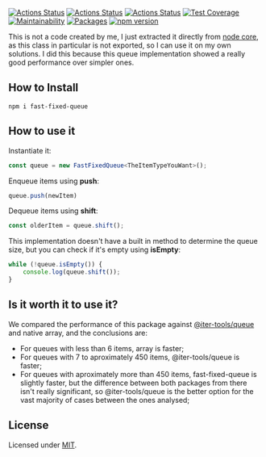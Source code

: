 [![Actions Status](https://github.com/Codibre/fast-fixed-queue/workflows/build/badge.svg)](https://github.com/Codibre/fast-fixed-queue/actions)
[![Actions Status](https://github.com/Codibre/fast-fixed-queue/workflows/test/badge.svg)](https://github.com/Codibre/fast-fixed-queue/actions)
[![Actions Status](https://github.com/Codibre/fast-fixed-queue/workflows/lint/badge.svg)](https://github.com/Codibre/fast-fixed-queue/actions)
[![Test Coverage](https://api.codeclimate.com/v1/badges/b7a78073d7573098e8ba/test_coverage)](https://codeclimate.com/github/Codibre/fast-fixed-queue/test_coverage)
[![Maintainability](https://api.codeclimate.com/v1/badges/b7a78073d7573098e8ba/maintainability)](https://codeclimate.com/github/Codibre/fast-fixed-queue/maintainability)
[![Packages](https://david-dm.org/Codibre/fast-fixed-queue.svg)](https://david-dm.org/Codibre/fast-fixed-queue)
[![npm version](https://badge.fury.io/js/fast-fixed-queue.svg)](https://badge.fury.io/js/fast-fixed-queue)

This is not a code created by me, I just extracted it directly from [node core](https://github.com/nodejs/node/blob/e46c680bf2b211bbd52cf959ca17ee98c7f657f5/lib/internal/fixed_queue.js), as this class in particular is not exported, so I can use it on my own solutions.
I did this because this queue implementation showed a really good performance over simpler ones.

## How to Install

```
npm i fast-fixed-queue
```

## How to use it

Instantiate it:

```ts
const queue = new FastFixedQueue<TheItemTypeYouWant>();
```

Enqueue items using **push**:

```ts
queue.push(newItem)
```

Dequeue items using **shift**:

```ts
const olderItem = queue.shift();
```

This implementation doesn't have a built in method to determine the queue size, but you can check if it's empty using **isEmpty**:

```ts
while (!queue.isEmpty()) {
    console.log(queue.shift());
}
```

## Is it worth it to use it?

We compared the performance of this package against [@iter-tools/queue](https://github.com/iter-tools/queue) and native array, and the conclusions are:

* For queues with less than 6 items, array is faster;
* For queues with 7 to aproximately 450 items, @iter-tools/queue is faster;
* For queues with aproximately more than 450 items, fast-fixed-queue is slightly faster, but the difference between both packages from there isn't really significant, so @iter-tools/queue is the better option for the vast majority of cases between the ones analysed;

## License

Licensed under [MIT](https://en.wikipedia.org/wiki/MIT_License).
